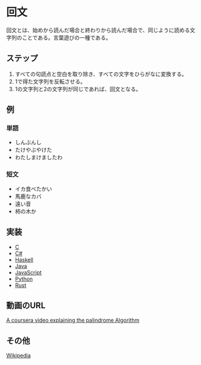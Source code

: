 # 回文
回文とは、始めから読んだ場合と終わりから読んだ場合で、同じように読める文字列のことである。言葉遊びの一種である。

## ステップ
1. すべての句読点と空白を取り除き、すべての文字をひらがなに変換する。
2. 1で得た文字列を反転させる。
3. 1の文字列と2の文字列が同じであれば、回文となる。

## 例

### 単語
- しんぶんし
- たけやぶやけた
- わたしまけましたわ

### 短文
- イカ食べたかい
- 馬鹿なカバ
- 遠い音
- 柿の木か

## 実装
- [C](../../../algorithms/C/strings/palindrome.c)
- [C#](../../../algorithms/CSharp/src/Strings/palindrome.cs)
- [Haskell](../../../algorithms/Haskell/strings/palindrome.hs)
- [Java](../../../algorithms/Java/strings/palindrome.java)
- [JavaScript](../../../algorithms/JavaScript/src/strings/palindrome.js)
- [Python](../../../algorithms/Python/strings/palindrome.py)
- [Rust](../../../algorithms/Rust/strings/palindrome/src/main.rs)

## 動画のURL
[A coursera video explaining the palindrome Algorithm](https://www.coursera.org/lecture/program-code/palindrome-algorithm-1-zzQqs) 

## その他
[Wikipedia](https://ja.wikipedia.org/wiki/%E5%9B%9E%E6%96%87)
